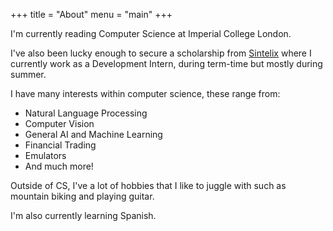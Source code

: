 +++
title = "About"
menu = "main"
+++

I'm currently reading Computer Science at Imperial College London.

I've also been lucky enough to secure a scholarship from [Sintelix](https://www.sintelix.com) where I currently work as a Development Intern, during term-time but mostly during summer.

I have many interests within computer science, these range from:
- Natural Language Processing
- Computer Vision
- General AI and Machine Learning
- Financial Trading
- Emulators
- And much more!

Outside of CS, I've a lot of hobbies that I like to juggle with such as mountain biking and playing guitar.

I'm also currently learning Spanish.
